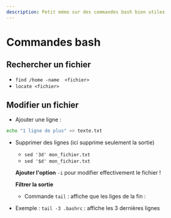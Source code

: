 ```yaml
---
description: Petit mémo sur des commandes bash bien utiles
---
```


# Commandes bash

## Rechercher un fichier

* `find /home -name  <fichier>`
* `locate <fichier>`

## Modifier un fichier

* Ajouter une ligne : 

```bash
echo "1 ligne de plus" >> texte.txt
```

* Supprimer des lignes \(ici supprime seulement la sortie\)

  * `sed '3d' mon_fichier.txt`
  * `sed '$d' mon_fichier.txt`

  **Ajouter l'option** `-i` pour modifier effectivement le fichier !

  **Filtrer la sortie**

  * Commande `tail` : affiche que les liges de la fin : 

* Exemple : `tail -3 .bashrc` : affiche les 3 dernières lignes


